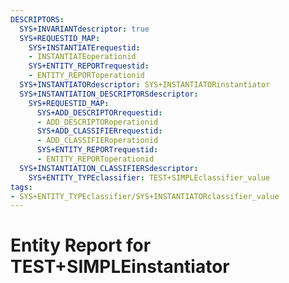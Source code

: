 ```yaml
---
DESCRIPTORS:
  SYS+INVARIANTdescriptor: true
  SYS+REQUESTID_MAP:
    SYS+INSTANTIATErequestid:
    - INSTANTIATEoperationid
    SYS+ENTITY_REPORTrequestid:
    - ENTITY_REPORToperationid
  SYS+INSTANTIATORdescriptor: SYS+INSTANTIATORinstantiator
  SYS+INSTANTIATION_DESCRIPTORSdescriptor:
    SYS+REQUESTID_MAP:
      SYS+ADD_DESCRIPTORrequestid:
      - ADD_DESCRIPTORoperationid
      SYS+ADD_CLASSIFIERrequestid:
      - ADD_CLASSIFIERoperationid
      SYS+ENTITY_REPORTrequestid:
      - ENTITY_REPORToperationid
  SYS+INSTANTIATION_CLASSIFIERSdescriptor:
    SYS+ENTITY_TYPEclassifier: TEST+SIMPLEclassifier_value
tags:
- SYS+ENTITY_TYPEclassifier/SYS+INSTANTIATORclassifier_value
---
```

# Entity Report for TEST+SIMPLEinstantiator

